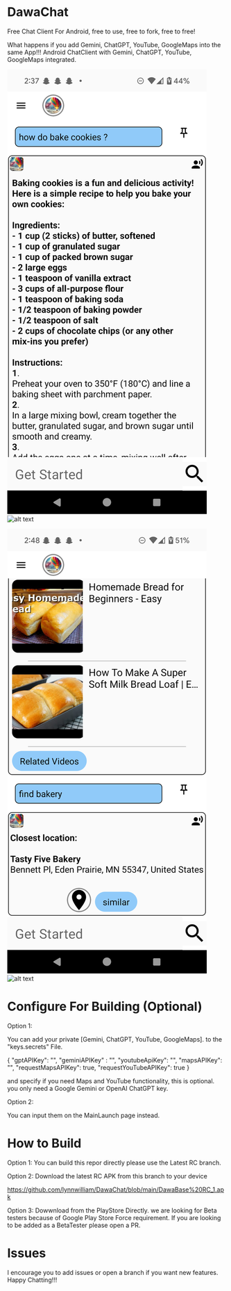 # DawaChat
Free Chat Client For Android, free to use, free to fork, free to free!

What happens if you add Gemini, ChatGPT, YouTube, GoogleMaps into the same App!!!
 Android ChatClient with Gemini, ChatGPT, YouTube, GoogleMaps integrated.

![alt text](https://github.com/lynnwilliam/DawaChat/blob/main/screenshots/bakecookies.png?raw=true)
![alt text](https://github.com/lynnwilliam/DawaChat/blob/main/screenshots/bakecookies.jpg?raw=true)

![alt text](https://github.com/lynnwilliam/DawaChat/blob/main/screenshots/findbakery.png?raw=true)
![alt text](https://github.com/lynnwilliam/DawaChat/blob/main/screenshots/findbakery.jpg?raw=true)

# Configure For Building (Optional)

 Option 1:
 
 You can add your private [Gemini, ChatGPT, YouTube, GoogleMaps]. to the "keys.secrets" File.

 {
  "gptAPIKey": "",
  "geminiAPIKey" : "",
  "youtubeApiKey": "",
  "mapsAPIKey": "",
  "requestMapsAPIKey": true,
  "requestYouTubeAPIKey": true
}

and specify if you need Maps and YouTube functionality, this is optional.
you only need a Google Gemini or OpenAI ChatGPT key.

Option 2:

You can input them on the MainLaunch page instead.

# How to Build
Option 1: 
You can build this repor directly please use the Latest RC branch.

Option 2: 
Download the latest RC APK from this branch to your device

https://github.com/lynnwilliam/DawaChat/blob/main/DawaBase%20RC_1.apk

Option 3:
Dowwnload from the PlayStore Directly.
we are looking for Beta testers because of Google Play Store Force requirement.
If you are looking to be added as a BetaTester please open a PR.

# Issues
I encourage you to add issues or open a branch if you want new features.
Happy Chatting!!!


